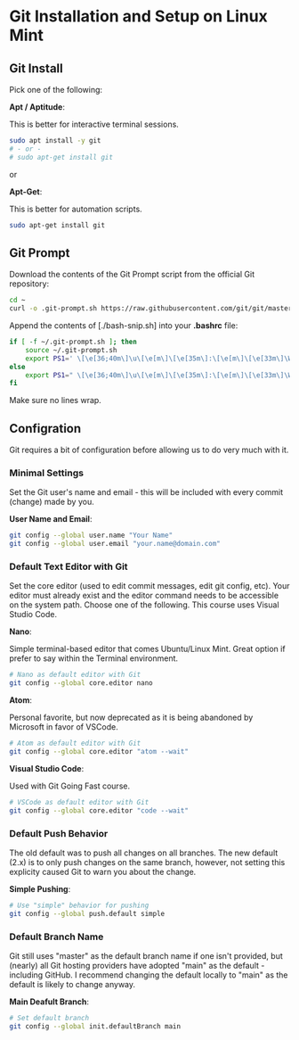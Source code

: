 # Git Installation and Setup on Linux Mint

## Git Install

Pick one of the following:

__Apt / Aptitude__:

This is better for interactive terminal sessions.

```bash
sudo apt install -y git
# - or -
# sudo apt-get install git
```

or

__Apt-Get__:

This is better for automation scripts.

```bash
sudo apt-get install git
```

## Git Prompt

Download the contents of the Git Prompt script from the official Git repository:

```bash
cd ~
curl -o .git-prompt.sh https://raw.githubusercontent.com/git/git/master/contrib/completion/git-prompt.sh
```

Append the contents of [./bash-snip.sh] into your __.bashrc__ file:

```bash
if [ -f ~/.git-prompt.sh ]; then
    source ~/.git-prompt.sh
    export PS1=' \[\e[36;40m\]\u\[\e[m\]\[\e[35m\]:\[\e[m\]\[\e[33m\]\W\[\e[m\]\[\e[32m\]$(__git_ps1 "(%s)")\[\e[m\] \[\e[37m\]\\$\[\e[m\] '
else
    export PS1=" \[\e[36;40m\]\u\[\e[m\]\[\e[35m\]:\[\e[m\]\[\e[33m\]\W\[\e[m\] \[\e[37m\]\\$\[\e[m\] "
fi
```

Make sure no lines wrap.

## Configration

Git requires a bit of configuration before allowing us to do very much with it.

### Minimal Settings

Set the Git user's name and email - this will be included with every commit (change) made by you.

__User Name and Email__:

```bash
git config --global user.name "Your Name"
git config --global user.email "your.name@domain.com"
```

### Default Text Editor with Git

Set the core editor (used to edit commit messages, edit git config, etc). Your editor must already exist and the editor command needs to be accessible on the system path. Choose one of the following. This course uses Visual Studio Code.

__Nano__:

Simple terminal-based editor that comes Ubuntu/Linux Mint. Great option if prefer to say within the Terminal environment.

```bash
# Nano as default editor with Git
git config --global core.editor nano
```

__Atom__:

Personal favorite, but now deprecated as it is being abandoned by Microsoft in favor of VSCode.

```bash
# Atom as default editor with Git
git config --global core.editor "atom --wait"
```

__Visual Studio Code__:

Used with Git Going Fast course.

```bash
# VSCode as default editor with Git
git config --global core.editor "code --wait"
```

### Default Push Behavior

The old default was to push all changes on all branches. The new default (2.x) is to only push changes on the same branch, however, not setting this explicity caused Git to warn you about the change.

__Simple Pushing__:

```bash
# Use "simple" behavior for pushing
git config --global push.default simple
```

### Default Branch Name

Git still uses "master" as the default branch name if one isn't provided, but (nearly) all Git hosting providers have adopted "main" as the default - including GitHub. I recommend changing the default locally to "main" as the default is likely to change anyway.

__Main Deafult Branch__:

```bash
# Set default branch
git config --global init.defaultBranch main
```